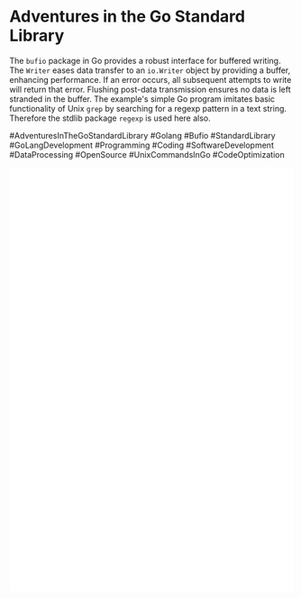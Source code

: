 # Adventures in the Go Standard Library

The `bufio` package in Go provides a robust interface for buffered writing. The `Writer` eases data transfer to an `io.Writer` object by providing a buffer, enhancing performance. If an error occurs, all subsequent attempts to write will return that error. Flushing post-data transmission ensures no data is left stranded in the buffer.
The example's simple Go program imitates basic functionality of Unix `grep` by searching for a regexp pattern in a text string. Therefore the stdlib package `regexp` is used here also.

#AdventuresInTheGoStandardLibrary #Golang #Bufio #StandardLibrary #GoLangDevelopment #Programming #Coding #SoftwareDevelopment #DataProcessing #OpenSource #UnixCommandsInGo #CodeOptimization

![grep.go](grep.svg)